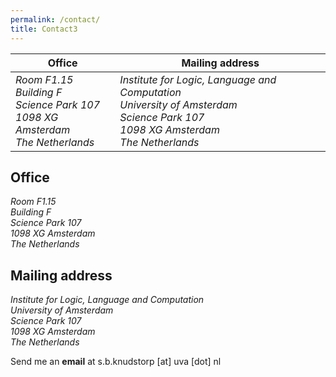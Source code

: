 ```yaml
---
permalink: /contact/
title: Contact3
---
```


| Office| Mailing address |
| ------------------------------------------------ | ------------------------------------------------- |
| <address>Room F1.15<br /> Building F<br /> Science Park 107<br /> 1098 XG Amsterdam<br /> The Netherlands</address> | <address>Institute for Logic, Language and Computation <br /> University of Amsterdam<br /> Science Park 107<br /> 1098 XG Amsterdam<br /> The Netherlands</address> |

## Office

<address>
  Room F1.15<br /> Building F<br /> Science Park 107<br /> 1098 XG Amsterdam<br /> The Netherlands
</address>

## Mailing address

<address>
  Institute for Logic, Language and Computation <br /> University of Amsterdam<br /> Science Park 107<br /> 1098 XG Amsterdam<br /> The Netherlands
</address>

Send me an **email** at s.b.knudstorp [at] uva [dot] nl
